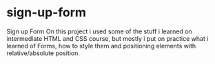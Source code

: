 # sign-up-form
Sign up Form
On this project i used some of the stuff i learned on intermediate HTML and CSS course, but mostly i put on practice
what i learned of Forms, how to style them and positioning elements with relative/absolute position.